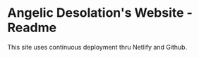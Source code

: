 # Angelic Desolation's Website - Readme

This site uses continuous deployment thru Netlify and Github.

